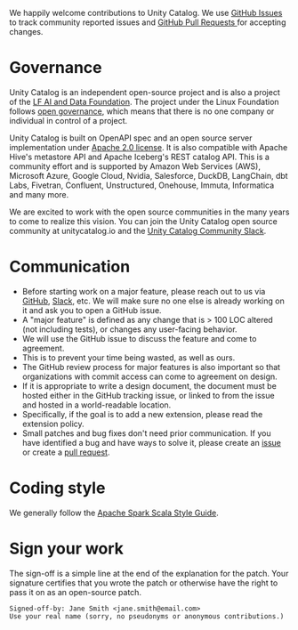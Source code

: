 We happily welcome contributions to Unity Catalog. We use [GitHub Issues](https://github.com/unitycatalog/unitycatalog/issues) to track community reported issues and [GitHub Pull Requests ](https://github.com/unitycatalog/unitycatalog/pulls) for accepting changes.

# Governance
Unity Catalog is an independent open-source project and is also a project of the [LF AI and Data Foundation](https://lfaidata.foundation/). The project under the Linux Foundation follows [open governance](https://github.com/opengovernance/opengovernance.dev), which means that there is no one company or individual in control of a project. 

Unity Catalog is built on OpenAPI spec and an open source server implementation under [Apache 2.0 license](https://github.com/unitycatalog/unitycatalog/blob/main/LICENSE). It is also compatible with Apache Hive's metastore API and Apache Iceberg's REST catalog API.
This is a community effort and is supported by Amazon Web Services (AWS), Microsoft Azure, Google Cloud, Nvidia, Salesforce, DuckDB, LangChain, dbt Labs, Fivetran, Confluent, Unstructured, Onehouse, Immuta, Informatica and many more.

We are excited to work with the open source communities in the many years to come to realize this vision. You can join the Unity Catalog open source community at unitycatalog.io and the [Unity Catalog Community Slack](https://go.unitycatalog.io/slack).

# Communication
- Before starting work on a major feature, please reach out to us via [GitHub](https://github.com/unitycatalog/unitycatalog/issues), [Slack](https://unitycatalog.slack.com/), etc. We will make sure no one else is already working on it and ask you to open a GitHub issue.
- A "major feature" is defined as any change that is > 100 LOC altered (not including tests), or changes any user-facing behavior.
- We will use the GitHub issue to discuss the feature and come to agreement.
- This is to prevent your time being wasted, as well as ours.
- The GitHub review process for major features is also important so that organizations with commit access can come to agreement on design.
- If it is appropriate to write a design document, the document must be hosted either in the GitHub tracking issue, or linked to from the issue and hosted in a world-readable location. 
- Specifically, if the goal is to add a new extension, please read the extension policy.
- Small patches and bug fixes don't need prior communication. If you have identified a bug and have ways to solve it, please create an [issue](https://github.com/unitycatalog/unitycatalog/issues) or create a [pull request](https://github.com/unitycatalog/unitycatalog/pulls).


# Coding style
We generally follow the [Apache Spark Scala Style Guide](https://spark.apache.org/contributing.html).

# Sign your work
The sign-off is a simple line at the end of the explanation for the patch. Your signature certifies that you wrote the patch or otherwise have the right to pass it on as an open-source patch. 

```
Signed-off-by: Jane Smith <jane.smith@email.com>
Use your real name (sorry, no pseudonyms or anonymous contributions.)
```